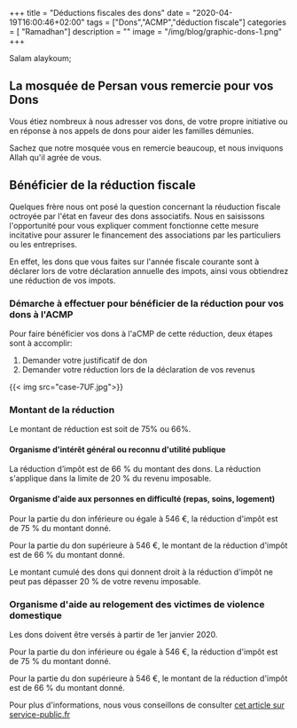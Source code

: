 +++
title = "Déductions fiscales des dons"
date = "2020-04-19T16:00:46+02:00"
tags = ["Dons","ACMP","déduction fiscale"]
categories = [ "Ramadhan"]
description = ""
image = "/img/blog/graphic-dons-1.png"
+++

Salam alaykoum;

## La mosquée de Persan vous remercie pour vos Dons

Vous étiez nombreux à nous adresser vos dons, de votre propre initiative ou en
réponse à nos appels de dons pour aider les familles démunies.

Sachez que notre mosquée vous en remercie beaucoup, et nous inviquons Allah qu'il agrée de vous.

## Bénéficier de la réduction fiscale

Quelques frère nous ont posé la question concernant la réuduction fiscale
octroyée par l'état en faveur des dons associatifs. Nous en saisissons
l'opportunité pour vous expliquer comment fonctionne cette mesure incitative
pour assurer le financement des associations par les particuliers ou les
entreprises.

En effet, les dons que vous faites sur l'année fiscale courante sont à déclarer
lors de votre déclaration annuelle des impots, ainsi vous obtiendrez une réduction de vos impots.

### Démarche à effectuer pour bénéficier de la réduction pour vos dons à l'ACMP

Pour faire bénéficier vos dons à l'aCMP de cette réduction, deux étapes sont à accomplir:

1. Demander votre justificatif de don
2. Demander votre réduction lors de la déclaration de vos revenus

{{< img src="case-7UF.jpg">}}

### Montant de la réduction

Le montant de réduction est soit de 75% ou 66%.

#### Organisme d'intérêt général ou reconnu d'utilité publique

La réduction d’impôt est de 66 % du montant des dons. La réduction s'applique dans la limite de 20 % du revenu imposable.

#### Organisme d'aide aux personnes en difficulté (repas, soins, logement)

Pour la partie du don inférieure ou égale à 546 €, la réduction d'impôt est de 75 % du montant donné.

Pour la partie du don supérieure à 546 €, le montant de la réduction d'impôt est de 66 % du montant donné.

Le montant cumulé des dons qui donnent droit à la réduction d'impôt ne peut pas dépasser 20 % de votre revenu imposable.

### Organisme d'aide au relogement des victimes de violence domestique

Les dons doivent être versés à partir de 1er janvier 2020.

Pour la partie du don inférieure ou égale à 546 €, la réduction d'impôt est de 75 % du montant donné.

Pour la partie du don supérieure à 546 €, le montant de la réduction d'impôt est de 66 % du montant donné.

Pour plus d'informations, nous vous conseillons de consulter [cet article sur service-public.fr](https://www.service-public.fr/particuliers/vosdroits/F426)

